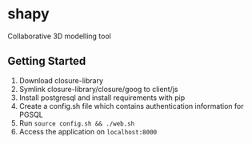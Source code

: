 # shapy
Collaborative 3D modelling tool

Getting Started
------

1. Download closure-library
2. Symlink closure-library/closure/goog to client/js
3. Install postgresql and install requirements with pip
4. Create a config.sh file which contains authentication information for PGSQL
5. Run `source config.sh && ./web.sh`
6. Access the application on `localhost:8000`

